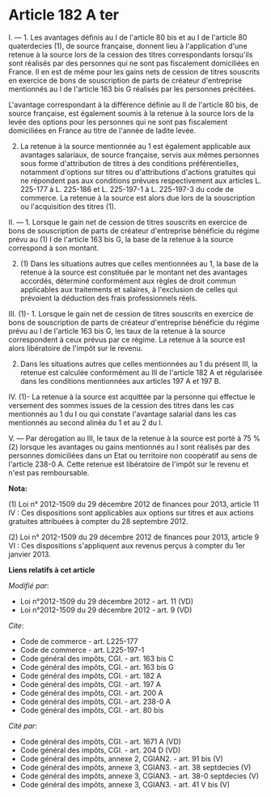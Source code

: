 # Article 182 A ter

I. ― 1. Les avantages définis au I de l'article 80 bis  et au I de l'article 80 quaterdecies (1), de source française,
donnent lieu à l'application d'une retenue à la source lors de la cession des titres correspondants lorsqu'ils sont réalisés
par des personnes qui ne sont pas fiscalement domiciliées en France. Il en est de même pour les gains nets de cession de
titres souscrits en exercice de bons de souscription de parts de créateur d'entreprise mentionnés au I de l'article 163 bis G
réalisés par les personnes précitées. 

L'avantage correspondant à la différence définie au II de l'article 80 bis, de source française, est également soumis à la
retenue à la source lors de la levée des options pour les personnes qui ne sont pas fiscalement domiciliées en France au
titre de l'année de ladite levée. 

2. La retenue à la source mentionnée au 1 est également applicable aux avantages salariaux, de source française, servis aux
mêmes personnes sous forme d'attribution de titres à des conditions préférentielles, notamment d'options sur titres ou
d'attributions d'actions gratuites qui ne répondent pas aux conditions prévues respectivement aux articles L. 225-177 à L.
225-186 et L. 225-197-1 à L. 225-197-3 du code de commerce. La retenue à la source est alors due lors de la souscription ou
l'acquisition des titres (1). 

II. ― 1. Lorsque le gain net de cession de titres souscrits en exercice de bons de souscription de parts de créateur
d'entreprise bénéficie du régime prévu au (1) I de l'article 163 bis G, la base de la retenue à la source correspond à son
montant. 

2. (1) Dans les situations autres que celles mentionnées au 1, la base de la retenue à la source est constituée par le
montant net des avantages accordés, déterminé conformément aux règles de droit commun applicables aux traitements et
salaires, à l'exclusion de celles qui prévoient la déduction des frais professionnels réels. 

III. (1)- 1. Lorsque le gain net de cession de titres souscrits en exercice de bons de souscription de parts de créateur
d'entreprise bénéficie du régime prévu au I de l'article 163 bis G, les taux de la retenue à la source correspondent à ceux
prévus par ce régime. La retenue à la source est alors libératoire de l'impôt sur le revenu. 

2. Dans les situations autres que celles mentionnées au 1 du présent III, la retenue est calculée conformément au III de
l'article 182 A et régularisée dans les conditions mentionnées aux articles 197 A et 197 B. 

IV. (1)- La retenue à la source est acquittée par la personne qui effectue le versement des sommes issues de la cession des
titres dans les cas mentionnés au 1 du I ou qui constate l'avantage salarial dans les cas mentionnés au second alinéa du 1 et
au 2 du I.

V. ― Par dérogation au III, le taux de la retenue à la source est porté à 75 % (2) lorsque les avantages ou gains mentionnés
au I sont réalisés par des personnes domiciliées dans un Etat ou territoire non coopératif au sens de l'article 238-0 A.
Cette retenue est libératoire de l'impôt sur le revenu et n'est pas remboursable.

**Nota:**

(1) Loi n° 2012-1509 du 29 décembre 2012 de finances pour 2013, article 11 IV : Ces dispositions sont applicables aux options
sur titres et aux actions gratuites attribuées à compter du 28 septembre 2012.

(2) Loi n° 2012-1509 du 29 décembre 2012 de finances pour 2013, article 9 VI  : Ces dispositions s'appliquent aux revenus
perçus à compter du 1er  janvier 2013.

**Liens relatifs à cet article**

_Modifié par_:

  - Loi n°2012-1509 du 29 décembre 2012 - art. 11 (VD)
  - Loi n°2012-1509 du 29 décembre 2012 - art. 9 (VD)

_Cite_:

  - Code de commerce - art. L225-177
  - Code de commerce - art. L225-197-1
  - Code général des impôts, CGI. - art. 163 bis C
  - Code général des impôts, CGI. - art. 163 bis G
  - Code général des impôts, CGI. - art. 182 A
  - Code général des impôts, CGI. - art. 197 A
  - Code général des impôts, CGI. - art. 200 A
  - Code général des impôts, CGI. - art. 238-0 A
  - Code général des impôts, CGI. - art. 80 bis

_Cité par_:

  - Code général des impôts, CGI. - art. 1671 A (VD)
  - Code général des impôts, CGI. - art. 204 D (VD)
  - Code général des impôts, annexe 2, CGIAN2. - art. 91 bis (V)
  - Code général des impôts, annexe 3, CGIAN3. - art. 38 septdecies (V)
  - Code général des impôts, annexe 3, CGIAN3. - art. 38-0 septdecies (V)
  - Code général des impôts, annexe 3, CGIAN3. - art. 41 V bis (V)
